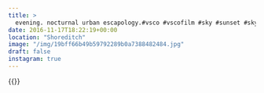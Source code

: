 ```yaml
---
title: >
  evening. nocturnal urban escapology.#vsco #vscofilm #sky #sunset #skyline #dusk #london #city #shoreditch
date: 2016-11-17T18:22:19+00:00
location: "Shoreditch"
image: "/img/19bff66b49b59792289b0a7388482484.jpg"
draft: false
instagram: true
---
```


{{<photo src="/img/19bff66b49b59792289b0a7388482484.jpg">}}

